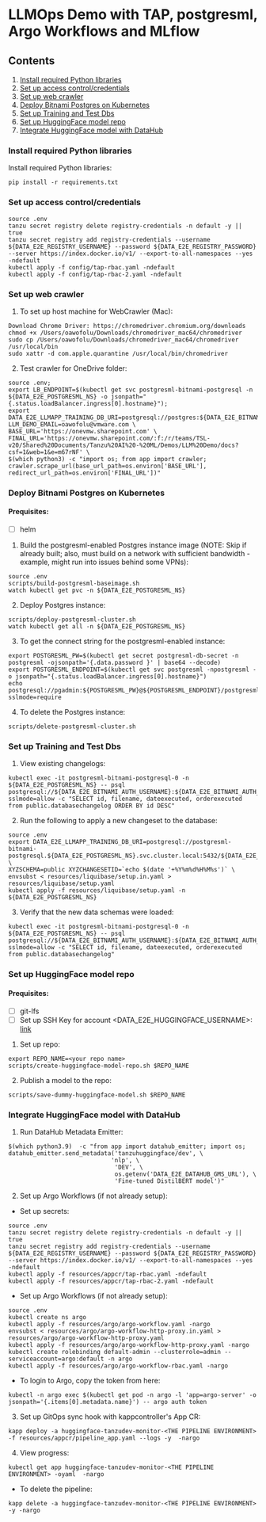 # LLMOps Demo with TAP, postgresml, Argo Workflows and MLflow

## Contents
1. [Install required Python libraries](#pythonlib)
2. [Set up access control/credentials](#accesscontrol)
3. [Set up web crawler](#crawler)
4. [Deploy Bitnami Postgres on Kubernetes](#pg4k8s)
5. [Set up Training and Test Dbs](#traintestdbs)
6. [Set up HuggingFace model repo](#huggingfacerepo)
7. [Integrate HuggingFace model with DataHub](#datahub)

### Install required Python libraries<a name="pythonlib"/>
Install required Python libraries:
```
pip install -r requirements.txt
```

### Set up access control/credentials<a name="accesscontrol"/>
```
source .env
tanzu secret registry delete registry-credentials -n default -y || true
tanzu secret registry add registry-credentials --username ${DATA_E2E_REGISTRY_USERNAME} --password ${DATA_E2E_REGISTRY_PASSWORD} --server https://index.docker.io/v1/ --export-to-all-namespaces --yes -ndefault
kubectl apply -f config/tap-rbac.yaml -ndefault
kubectl apply -f config/tap-rbac-2.yaml -ndefault
```

### Set up web crawler<a name="crawler"/>

1. To set up host machine for WebCrawler (Mac):
```
Download Chrome Driver: https://chromedriver.chromium.org/downloads
chmod +x /Users/oawofolu/Downloads/chromedriver_mac64/chromedriver
sudo cp /Users/oawofolu/Downloads/chromedriver_mac64/chromedriver /usr/local/bin
sudo xattr -d com.apple.quarantine /usr/local/bin/chromedriver
```

2. Test crawler for OneDrive folder:
```
source .env;
export LB_ENDPOINT=$(kubectl get svc postgresml-bitnami-postgresql -n ${DATA_E2E_POSTGRESML_NS} -o jsonpath="{.status.loadBalancer.ingress[0].hostname}");
export DATA_E2E_LLMAPP_TRAINING_DB_URI=postgresql://postgres:${DATA_E2E_BITNAMI_AUTH_PASSWORD}@${LB_ENDPOINT}:5432/${DATA_E2E_BITNAMI_AUTH_DATABASE};sslmode=allow;
LLM_DEMO_EMAIL=oawofolu@vmware.com \
BASE_URL='https://onevmw.sharepoint.com' \
FINAL_URL='https://onevmw.sharepoint.com/:f:/r/teams/TSL-v20/Shared%20Documents/Tanzu%20AI%20-%20ML/Demos/LLM%20Demo/docs?csf=1&web=1&e=m67rNF' \
$(which python3) -c "import os; from app import crawler; crawler.scrape_url(base_url_path=os.environ['BASE_URL'], redirect_url_path=os.environ['FINAL_URL'])"
```         

### Deploy Bitnami Postgres on Kubernetes<a name="pg4k8s"/>
#### Prequisites:
-[ ] helm

1. Build the postgresml-enabled Postgres instance image
   (NOTE: Skip if already built; 
    also, must build on a network with sufficient bandwidth - example, might run into issues behind some VPNs):
```
source .env
scripts/build-postgresml-baseimage.sh
watch kubectl get pvc -n ${DATA_E2E_POSTGRESML_NS}
```

2. Deploy Postgres instance:
```
scripts/deploy-postgresml-cluster.sh
watch kubectl get all -n ${DATA_E2E_POSTGRESML_NS}
```

3. To get the connect string for the postgresml-enabled instance:
```
export POSTGRESML_PW=$(kubectl get secret postgresml-db-secret -n postgresml -ojsonpath='{.data.password }' | base64 --decode)
export POSTGRESML_ENDPOINT=$(kubectl get svc postgresml -npostgresml -o jsonpath="{.status.loadBalancer.ingress[0].hostname}")
echo postgresql://pgadmin:${POSTGRESML_PW}@${POSTGRESML_ENDPOINT}/postgresml?sslmode=require
```

4. To delete the Postgres instance:
```
scripts/delete-postgresml-cluster.sh
```

### Set up Training and Test Dbs<a name="traintestdbs"/>
1. View existing changelogs:
```
kubectl exec -it postgresml-bitnami-postgresql-0 -n ${DATA_E2E_POSTGRESML_NS} -- psql postgresql://${DATA_E2E_BITNAMI_AUTH_USERNAME}:${DATA_E2E_BITNAMI_AUTH_PASSWORD}@localhost:5432/${DATA_E2E_BITNAMI_AUTH_DATABASE}?sslmode=allow -c "SELECT id, filename, dateexecuted, orderexecuted from public.databasechangelog ORDER BY id DESC"
```
2. Run the following to apply a new changeset to the database:
```
source .env
export DATA_E2E_LLMAPP_TRAINING_DB_URI=postgresql://postgresml-bitnami-postgresql.${DATA_E2E_POSTGRESML_NS}.svc.cluster.local:5432/${DATA_E2E_BITNAMI_AUTH_DATABASE};sslmode=allow \
XYZSCHEMA=public XYZCHANGESETID=`echo $(date '+%Y%m%d%H%M%s')` \
envsubst < resources/liquibase/setup.in.yaml > resources/liquibase/setup.yaml
kubectl apply -f resources/liquibase/setup.yaml -n ${DATA_E2E_POSTGRESML_NS}
```

3. Verify that the new data schemas were loaded:
```
kubectl exec -it postgresml-bitnami-postgresql-0 -n ${DATA_E2E_POSTGRESML_NS} -- psql postgresql://${DATA_E2E_BITNAMI_AUTH_USERNAME}:${DATA_E2E_BITNAMI_AUTH_PASSWORD}@localhost:5432/${DATA_E2E_BITNAMI_AUTH_DATABASE}?sslmode=allow -c "SELECT id, filename, dateexecuted, orderexecuted from public.databasechangelog"
```

### Set up HuggingFace model repo<a name="huggingfacerepo"/>
#### Prequisites:
- [ ] git-lfs
- [ ] Set up SSH Key for account <DATA_E2E_HUGGINGFACE_USERNAME>: <a href="https://huggingface.co/settings/keys" target="_blank">link</a>

1. Set up repo:
```
export REPO_NAME=<your repo name>
scripts/create-huggingface-model-repo.sh $REPO_NAME
```

2. Publish a model to the repo:
```
scripts/save-dummy-huggingface-model.sh $REPO_NAME
```

### Integrate HuggingFace model with DataHub<a name="datahub"/>
1. Run DataHub Metadata Emitter:
```
$(which python3.9)  -c "from app import datahub_emitter; import os; datahub_emitter.send_metadata('tanzuhuggingface/dev', \
                             'nlp', \
                              'DEV', \
                              os.getenv('DATA_E2E_DATAHUB_GMS_URL'), \
                              'Fine-tuned DistilBERT model')"
```
2. Set up Argo Workflows (if not already setup):

* Set up secrets:
```
source .env
tanzu secret registry delete registry-credentials -n default -y || true
tanzu secret registry add registry-credentials --username ${DATA_E2E_REGISTRY_USERNAME} --password ${DATA_E2E_REGISTRY_PASSWORD} --server https://index.docker.io/v1/ --export-to-all-namespaces --yes -ndefault
kubectl apply -f resources/appcr/tap-rbac.yaml -ndefault
kubectl apply -f resources/appcr/tap-rbac-2.yaml -ndefault
```

* Set up Argo Workflows (if not already setup):
```
source .env
kubectl create ns argo
kubectl apply -f resources/argo/argo-workflow.yaml -nargo
envsubst < resources/argo/argo-workflow-http-proxy.in.yaml > resources/argo/argo-workflow-http-proxy.yaml
kubectl apply -f resources/argo/argo-workflow-http-proxy.yaml -nargo
kubectl create rolebinding default-admin --clusterrole=admin --serviceaccount=argo:default -n argo
kubectl apply -f resources/argo/argo-workflow-rbac.yaml -nargo
```

* To login to Argo, copy the token from here:
```
kubectl -n argo exec $(kubectl get pod -n argo -l 'app=argo-server' -o jsonpath='{.items[0].metadata.name}') -- argo auth token
```

3. Set up GitOps sync hook with kappcontroller's App CR:
```
kapp deploy -a huggingface-tanzudev-monitor-<THE PIPELINE ENVIRONMENT> -f resources/appcr/pipeline_app.yaml --logs -y  -nargo
```

4. View progress:
```
kubectl get app huggingface-tanzudev-monitor-<THE PIPELINE ENVIRONMENT> -oyaml  -nargo
```

* To delete the pipeline:
```
kapp delete -a huggingface-tanzudev-monitor-<THE PIPELINE ENVIRONMENT> -y -nargo
```

